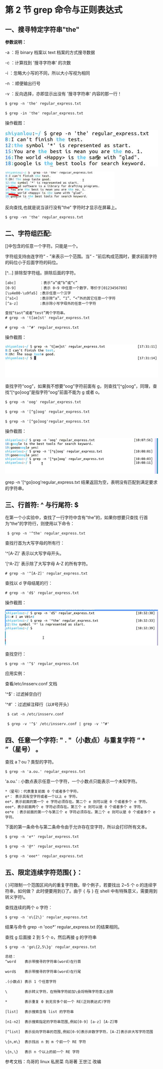 # 第 2 节 grep 命令与正则表达式

## 一、搜寻特定字符串"the"

**参数说明：**

-a ：将 binary 档案以 text 档案的方式搜寻数据

-c ：计算找到 '搜寻字符串' 的次数

-i ：忽略大小写的不同，所以大小写视为相同

-n ：顺便输出行号

-v ：反向选择，亦即显示出没有 '搜寻字符串' 内容的那一行！

```
$ grep -n 'the' regular_express.txt

$ grep -in 'the' regular_express.txt 
```

操作截图：

![图片描述信息](img/userid42227labid762time1427361747905.jpg)

![图片描述信息](img/userid42227labid762time1427362176982.jpg)

反向查找,也就是说当该行没有”the“ 字符时才显示在屏幕上。

```
$ grep -vn 'the' regular_express.txt 
```

## 二、字符组匹配:

[]中包含的任意一个字符。只能是一个。

字符组支持由连字符“ - ”来表示一个范围。当“ - ”前后构成范围时，要求前面字符的码位小于后面字符的码位。

[^...] 排除型字符组。排除后面的字符。

```
[abc]           ：表示“a”或“b”或“c”
[0-9]           ：表示 0~9 中任意一个数字，等价于[0123456789]
[\u4e00-\u9fa5] :表示任意一个汉字
[^a1<]          :表示除“a”、“1”、“<”外的其它任意一个字符
[^a-z]          :表示除小写字母外的任意一个字符 
```

```
查找“tast”或者“test”两个字符串。
# grep -n 't[ae]st' regular_express.txt 

# grep -n '^#' regular_express.txt 
```

操作截图：

![图片描述信息](img/userid42227labid762time1427362305055.jpg)

查找字符“oog”，如果我不想要“oog”字符前面有 g，则查找“[^g]oog”，同理，查找“[^go]oog”是指字符“oog”前面不能为 g 或者 o。

```
$ grep -n 'oog' regular_express.txt

$ grep -n '[^g]oog' regular_express.txt 

$ grep -n '[^go]oog'regular_express.txt 
```

操作截图：

![图片描述信息](img/userid42227labid762time1427422138526.jpg)

grep -n '[^go]oog'regular_express.txt 结果返回为空，表明没有匹配到满足要求的字符串。

## 三、行首符: ^ 与行尾符: $

在第一个小实验中，查找了一行字符中含有“the”的，如果你想要只查找 行首为“the”的字符行，则使用以下命令：

```
 $ grep -n '^the' regular_express.txt 
```

查找行首为大写字母的所有行：

'^[A-Z]' 表示以大写字母开头。

'[^A-Z]' 表示除了大写字母 A-Z 的所有字符。

```
# grep -n '^[A-Z]' regular_express.txt 
```

查找以 d 字母结尾的行：

```
# grep -n 'd$' regular_express.txt 
```

操作截图：

![图片描述信息](img/userid42227labid762time1427423605127.jpg)

查找空行：

```
$ grep -n '^$' regular_express.txt 
```

应用实例：

查看/etc/insserv.conf 文档

'^$' : 过滤掉空白行

'^#' ：过滤掉注释行（以#号开头）

```
 $ cat -n /etc/insserv.conf

 $ grep -v '^$' /etc/insserv.conf | grep -v '^#' 
```

## 四、任意一个字符: " . "（小数点）与重复字符 “ * ”（星号） 。

查找 a？ou？类型的字符。

```
$ grep -n 'a.ou.' regular_express.txt 
```

'a.ou.' : 小数点表示任意一个字符，一个小数点只能表示一个未知字符。

```
*（星号）：代表重复前面 0 个或者多个字符。
e*： 表示具有空字符或者一个以上 e 字符。
ee*，表示前面的第一个 e 字符必须存在。第二个 e 则可以是 0 个或者多个 e 字符。
eee*，表示前面两个 e 字符必须存在。第三个 e 则可以是 0 个或者多个 e 字符。
ee*e ：表示前面的第一个与第三个 e 字符必须存在。第二个 e 则可以是 0 个或者多个 e 字符。 
```

下面的第一条命令与第二条命令由于允许存在空字符，所以会打印所有文本。

```
$ grep -n 'e*' regular_express.txt 

$ grep -n '@*' regular_express.txt 

$ grep -n 'eee*' regular_express.txt 
```

## 五、限定连续字符范围{ }：

{ }可限制一个范围区间内的重复字符数。举个例子，若要找出 2~5 个 o 的连续字符串，如何做？ 此时便要用到{}了。由于 { 与 } 在 shell 中有特殊意义，需要用到转义字符\。

查找连续的两个 o 字符：

```
$ grep -n 'o\{2\}' regular_express.txt 
```

结果与命令 grep -n 'ooo*' regular_express.txt 的结果相同。

查找 g 后面接 2 到 5 个 o，然后再接 g 的字符串

```
$ grep -n 'go\{2,5\}g' regular_express.txt 
```

```
总结：
^word    表示带搜寻的字符串(word)在行首

word$    表示带搜寻的字符串(word)在行尾

.(小数点) 表示 1 个任意字符

\        表示转义字符，在特殊字符前加\会将特殊字符意义去除

*        表示重复 0 到无穷多个前一个 RE(正则表达式)字符

[list]   表示搜索含有 list 的字符串

[n1-n2]  表示搜索指定的字符串范围,例如[0-9] [a-z] [A-Z]等

[^list]  表示反向字符串的范围,例如[0-9]表示非数字字符，[A-Z]表示非大写字符范围

\{n,m\}  表示找出 n 到 m 个前一个 RE 字符

\{n,\}   表示 n 个以上的前一个 RE 字符 
```

参考文档：鸟哥的 linux 私房菜 鸟哥著 王世江 改编
